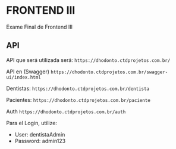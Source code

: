 # FRONTEND III

Exame Final de Frontend III


## API

API que será utilizada será:
```https://dhodonto.ctdprojetos.com.br/```

API en (Swagger)
```https://dhodonto.ctdprojetos.com.br/swagger-ui/index.html```

Dentistas:
```https://dhodonto.ctdprojetos.com.br/dentista```

Pacientes:
```https://dhodonto.ctdprojetos.com.br/paciente```

Auth
```https://dhodonto.ctdprojetos.com.br/auth```

Para el Login, utilize:
* User: dentistaAdmin
* Password: admin123

